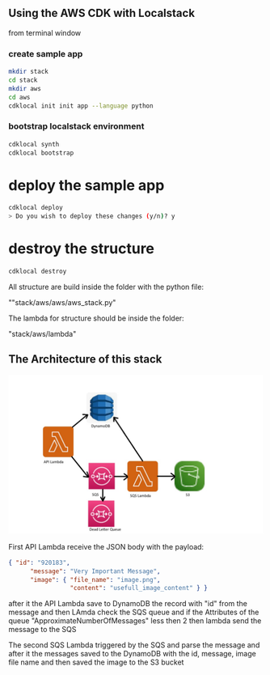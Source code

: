## Using the AWS CDK with Localstack

from terminal window

### create sample app
```bash
mkdir stack
cd stack
mkdir aws
cd aws
cdklocal init init app --language python
```

### bootstrap localstack environment
```bash
cdklocal synth
cdklocal bootstrap
```

# deploy the sample app
```bash
cdklocal deploy
> Do you wish to deploy these changes (y/n)? y
```

# destroy the structure
```bash
cdklocal destroy
```

All structure are build inside the folder with the python file:

""stack/aws/aws/aws_stack.py"

The lambda for structure should be inside the folder: 

"stack/aws/lambda"

## The Architecture of this stack
![AWS Stack](architecture.jpg "AWS CDK Stack Architecture")

First API Lambda receive the JSON body with the payload:
```json
{ "id": "920183",
      "message": "Very Important Message",
      "image": { "file_name": "image.png",
                 "content": "usefull_image_content" } }
```
after it the API Lambda save to DynamoDB the record with "id" from the message
and then LAmda check the SQS queue and if the Attributes of the queue "ApproximateNumberOfMessages" less then 2 
then lambda send the message to the SQS

The second SQS Lambda triggered by the SQS and parse the message and after it the messages saved to the DynamoDB with the 
id, message, image file name and then saved the image to the S3 bucket
